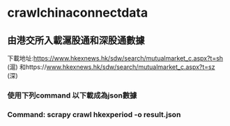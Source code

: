 # crawlchinaconnectdata

## 由港交所入載滬股通和深股通數據

下載地址:https://www.hkexnews.hk/sdw/search/mutualmarket_c.aspx?t=sh (滬) 和https://www.hkexnews.hk/sdw/search/mutualmarket_c.aspx?t=sz (深)

### 使用下列command 以下載成為json數據
### Command: scrapy crawl hkexperiod -o result.json 

